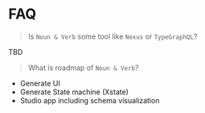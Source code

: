 # FAQ

> Is `Noun & Verb` some tool like `Nexus` or `TypeGraphQL`?

TBD

> What is roadmap of `Noun & Verb`?

- Generate UI
- Generate State machine (Xstate)
- Studio app including schema visualization
